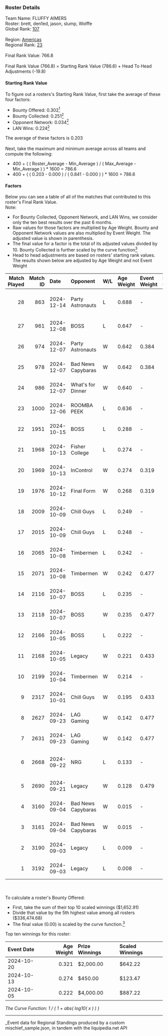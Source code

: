 ### Roster Details<br />
Team Name: FLUFFY AIMERS<br />
Roster: brett, den1ed, jason, slump, Wolffe<br />
Global Rank: [107](../../standings_global_2025_03_01.md)<br />
<br />
Region: [Americas]( ../../standings_americas_2025_03_01.md)<br />
Regional Rank: [23]( ../../standings_americas_2025_03_01.md)<br />
<br />
Final Rank Value:  766.8<br />
<br />
Final Rank Value (766.8) = Starting Rank Value (786.6) + Head To Head Adjustments (-19.8)<br />

#### Starting Rank Value<br />
To figure out a rosters's Starting Rank Value, first take the average of these four factors:<br />
- Bounty Offered: 0.302[<sup>1</sup>](#table2)
- Bounty Collected: 0.251[<sup>2</sup>](#table1)
- Opponent Network: 0.034[<sup>2</sup>](#table1)
- LAN Wins: 0.224[<sup>2</sup>](#table1)

The average of these factors is 0.203<br />
<br />
Next, take the maximum and minimum average across all teams and compute the following:<br />
- 400 + ( ( Roster_Average - Min_Average ) / ( Max_Average - Min_Average ) ) * 1600 = 786.6
- 400 + ( ( 0.203 - 0.000 ) / ( 0.841 - 0.000 ) ) * 1600 = 786.6


#### Factors<br />
Below you can see a table of all of the matches that contributed to this roster's Final Rank Value.<br />
Note:<br />

- For Bounty Collected, Opponent Network, and LAN Wins, we consider only the ten best results over the past 6 months.
- Raw values for those factors are multiplied by Age Weight. Bounty and Opponent Network values are also multiplied by Event Weight. The adjusted value is shown in parenthesis.
- The final value for a factor is the total of its adjusted values divided by 10. Bounty Collected is further scaled by the curve function[<sup>3</sup>](#curveFunction)
- Head to head adjustments are based on rosters' starting rank values. The results shown below are adjusted by Age Weight and not Event Weight
<span id="table1"></span><br />


| Match Played | Match ID | Date       | Opponent           | W/L | Age Weight | Event Weight | Bounty Collected | Opponent Network | LAN Wins  | H2H Adj. | Roster                               |
| -: | -: | :- | :- | :- | :- | :- | :- | :- | :- | -: | :- |
|           28 |      863 | 2024-12-14 | Party Astronauts   | L   | 0.688      | -            | -                | -                | -         |   -10.88 | brett, den1ed, jason, slump, Wolffe  |
|           27 |      961 | 2024-12-08 | BOSS               | L   | 0.647      | -            | -                | -                | -         |    -6.88 | brett, jason, nooz, slump, Wolffe    |
|           26 |      974 | 2024-12-07 | Party Astronauts   | W   | 0.642      | 0.384        | 0.008 (0.002)    | 0.430 (0.106)    | 1 (0.642) |    10.06 | brett, jason, nooz, slump, Wolffe    |
|           25 |      978 | 2024-12-07 | Bad News Capybaras | W   | 0.642      | 0.384        | 0.001 (0.000)    | 0.148 (0.036)    | 1 (0.642) |     6.84 | brett, jason, nooz, slump, Wolffe    |
|           24 |      986 | 2024-12-07 | What's for Dinner  | W   | 0.640      | -            | -                | -                | 1 (0.640) |     2.23 | brett, jason, nooz, slump, Wolffe    |
|           23 |     1000 | 2024-12-06 | ROOMBA PEEK        | L   | 0.636      | -            | -                | -                | -         |   -15.83 | brett, jason, nooz, slump, Wolffe    |
|           22 |     1951 | 2024-10-15 | BOSS               | L   | 0.288      | -            | -                | -                | -         |    -3.00 | ayy, brett, jason, nooz, slump       |
|           21 |     1968 | 2024-10-13 | Fisher College     | L   | 0.274      | -            | -                | -                | -         |    -4.96 | brett, jason, nooz, slump, Wolffe    |
|           20 |     1969 | 2024-10-13 | InControl          | W   | 0.274      | 0.319        | 0.001 (0.000)    | 0.075 (0.007)    | 0 (0.000) |     2.41 | brett, jason, nooz, slump, Wolffe    |
|           19 |     1976 | 2024-10-12 | Final Form         | W   | 0.268      | 0.319        | -                | 0.057 (0.005)    | 0 (0.000) |     1.42 | brett, jason, nooz, slump, Wolffe    |
|           18 |     2009 | 2024-10-09 | Chill Guys         | L   | 0.249      | -            | -                | -                | -         |    -5.48 | ayy, brett, jason, nooz, slump       |
|           17 |     2015 | 2024-10-09 | Chill Guys         | L   | 0.248      | -            | -                | -                | -         |    -5.58 | ayy, brett, jason, nooz, slump       |
|           16 |     2065 | 2024-10-08 | Timbermen          | L   | 0.242      | -            | -                | -                | -         |    -4.64 | ayy, brett, jason, nooz, slump       |
|           15 |     2071 | 2024-10-08 | Timbermen          | W   | 0.242      | 0.477        | 0.011 (0.001)    | 0.205 (0.024)    | 0 (0.000) |     3.02 | ayy, brett, jason, nooz, slump       |
|           14 |     2116 | 2024-10-07 | BOSS               | L   | 0.235      | -            | -                | -                | -         |    -2.64 | ayy, brett, jason, nooz, slump       |
|           13 |     2118 | 2024-10-07 | BOSS               | W   | 0.235      | 0.477        | 0.014 (0.002)    | 0.410 (0.046)    | 0 (0.000) |     4.84 | ayy, brett, jason, nooz, slump       |
|           12 |     2166 | 2024-10-05 | BOSS               | L   | 0.222      | -            | -                | -                | -         |    -2.44 | brett, jason, nooz, slump, Wolffe    |
|           11 |     2168 | 2024-10-05 | Legacy             | W   | 0.221      | 0.433        | 0.033 (0.003)    | 0.669 (0.064)    | 0 (0.000) |     4.60 | brett, consti, jason, slump, Wolffe  |
|           10 |     2199 | 2024-10-04 | Timbermen          | W   | 0.214      | -            | -                | -                | 0 (0.000) |     1.15 | brett, jason, nooz, slump, Wolffe    |
|            9 |     2317 | 2024-10-01 | Chill Guys         | W   | 0.195      | 0.433        | 0.002 (0.000)    | 0.173 (0.015)    | 0 (0.000) |     1.79 | brett, jason, nooz, slump, Wolffe    |
|            8 |     2627 | 2024-09-23 | LAG Gaming         | W   | 0.142      | 0.477        | 0.001 (0.000)    | 0.028 (0.002)    | -         |     1.18 | ayy, brett, jason, nooz, slump       |
|            7 |     2631 | 2024-09-23 | LAG Gaming         | W   | 0.142      | 0.477        | 0.001 (0.000)    | -                | -         |     1.19 | ayy, brett, jason, nooz, slump       |
|            6 |     2668 | 2024-09-22 | NRG                | L   | 0.133      | -            | -                | -                | -         |    -0.91 | brett, C4LLM3SU3, jason, nooz, slump |
|            5 |     2690 | 2024-09-21 | Legacy             | W   | 0.128      | 0.479        | 0.033 (0.002)    | 0.669 (0.041)    | -         |     2.58 | ayy, brett, jason, nooz, slump       |
|            4 |     3160 | 2024-09-04 | Bad News Capybaras | W   | 0.015      | -            | -                | -                | -         |     0.16 | ayy, brett, jason, nooz, slump       |
|            3 |     3161 | 2024-09-04 | Bad News Capybaras | W   | 0.015      | -            | -                | -                | -         |     0.16 | ayy, brett, jason, nooz, slump       |
|            2 |     3190 | 2024-09-03 | Legacy             | L   | 0.009      | -            | -                | -                | -         |    -0.10 | ayy, brett, jason, nooz, slump       |
|            1 |     3192 | 2024-09-03 | Legacy             | L   | 0.008      | -            | -                | -                | -         |    -0.10 | ayy, brett, jason, nooz, slump       |

<br />
<span id="table2"></span><br />
To calculate a roster's Bounty Offered:<br />

- First, take the sum of their top 10 scaled winnings ($1,652.91)
- Divide that value by the 5th highest value among all rosters ($336,474.68)
- The final value (0.00) is scaled by the curve function.[<sup>3</sup>](#curveFunction)

Top ten winnings for this roster:<br />

| Event Date | Age Weight | Prize Winnings | Scaled Winnings |
| :- | -: | :- | :- |
| 2024-10-20 |      0.321 | $2,000.00      | $642.22         |
| 2024-10-13 |      0.274 | $450.00        | $123.47         |
| 2024-10-05 |      0.222 | $4,000.00      | $887.22         |


<span id="curveFunction"></span>_The Curve Function: 1 / ( 1 + abs( log10( x ) ) )_<br />

---
_Event data for Regional Standings produced by a custom mischief_sample.json, in tandem with the liquipedia.net API<br />
